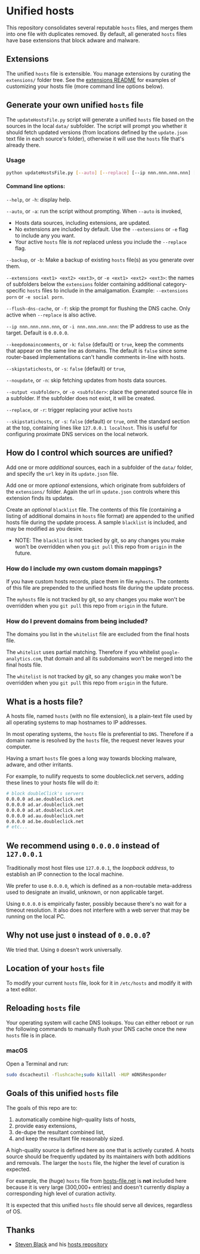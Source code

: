 # Unified hosts

This repository consolidates several reputable `hosts` files, and merges them into one file with duplicates removed. By default, all generated `hosts` files have base extensions that block adware and malware.

## Extensions

The unified `hosts` file is extensible. You manage extensions by curating the `extensions/` folder tree. See the [extensions README](https://github.com/BarryMode/macos-prime/blob/master/hosts/extensions/readme.md) for examples of customizing your hosts file (more command line options below).

## Generate your own unified `hosts` file

The `updateHostsFile.py` script will generate a unified `hosts` file based on the sources in the local `data/` subfolder. The script will prompt you whether it should fetch updated versions (from locations defined by the `update.json` text file in each source's folder), otherwise it will use the `hosts` file that's already there.

### Usage

```bash
python updateHostsFile.py [--auto] [--replace] [--ip nnn.nnn.nnn.nnn] [--extensions ext1 ext2 ext3]
```

#### Command line options:

`--help`, or `-h`: display help.

`--auto`, or `-a`: run the script without prompting. When `--auto` is invoked,

* Hosts data sources, including extensions, are updated.
* No extensions are included by default. Use the `--extensions` or `-e` flag to include any you want.
* Your active `hosts` file is *not* replaced unless you include the `--replace` flag.

`--backup`, or `-b`: Make a backup of existing `hosts` file(s) as you generate over them.

`--extensions <ext1> <ext2> <ext3>`, or `-e <ext1> <ext2> <ext3>`: the names of subfolders below the `extensions` folder containing additional category-specific `hosts` files to include in the amalgamation. Example: `--extensions porn` or `-e social porn`.

`--flush-dns-cache`, or `-f`: skip the prompt for flushing the DNS cache. Only active when `--replace` is also active.

`--ip nnn.nnn.nnn.nnn`, or `-i nnn.nnn.nnn.nnn`: the IP address to use as the target. Default is `0.0.0.0`.

`--keepdomaincomments`, or `-k`: `false` (default) or `true`, keep the comments that appear on the same line as domains. The default is `false` since some router-based implementations can't handle comments in-line with hosts.

`--skipstatichosts`, or `-s`: `false` (default) or `true`,

`--noupdate`, or `-n`: skip fetching updates from hosts data sources.

`--output <subfolder>`, or `-o <subfolder>`: place the generated source file in a subfolder. If the subfolder does not exist, it will be created.

`--replace`, or `-r`: trigger replacing your active `hosts`

`--skipstatichosts`, or `-s`: `false` (default) or `true`, omit the standard section at the top, containing lines like `127.0.0.1 localhost`. This is useful for configuring proximate DNS services on the local network.

## How do I control which sources are unified?

Add one or more *additional* sources, each in a subfolder of the `data/` folder, and specify the `url` key in its `update.json` file.

Add one or more *optional* extensions, which originate from subfolders of the `extensions/` folder. Again the url in `update.json` controls where this extension finds its updates.

Create an *optional* `blacklist` file. The contents of this file (containing a listing of additional domains in `hosts` file format) are appended to the unified hosts file during the update process. A sample `blacklist` is included, and may be modified as you desire.

  * NOTE: The `blacklist` is not tracked by git, so any changes you make won't be overridden when you `git pull` this repo from `origin` in the future.

### How do I include my own custom domain mappings?

If you have custom hosts records, place them in file `myhosts`. The contents of this file are prepended to the unified hosts file during the update process.

The `myhosts` file is not tracked by git, so any changes you make won't be overridden when you `git pull` this repo from `origin` in the future.

### How do I prevent domains from being included?

The domains you list in the `whitelist` file are excluded from the final hosts file.

The `whitelist` uses partial matching. Therefore if you whitelist `google-analytics.com`, that domain and all its subdomains won't be merged into the final hosts file.

The `whitelist` is not tracked by git, so any changes you make won't be overridden when you `git pull` this repo from `origin` in the future.

## What is a hosts file?

A hosts file, named `hosts` (with no file extension), is a plain-text file used by all operating systems to map hostnames to IP addresses.

In most operating systems, the `hosts` file is preferential to `DNS`. Therefore if a domain name is resolved by the `hosts` file, the request never leaves your computer.

Having a smart `hosts` file goes a long way towards blocking malware, adware, and other irritants.

For example, to nullify requests to some doubleclick.net servers, adding these lines to your hosts file will do it:

```bash
# block doubleClick's servers
0.0.0.0 ad.ae.doubleclick.net
0.0.0.0 ad.ar.doubleclick.net
0.0.0.0 ad.at.doubleclick.net
0.0.0.0 ad.au.doubleclick.net
0.0.0.0 ad.be.doubleclick.net
# etc...
```

## We recommend using `0.0.0.0` instead of `127.0.0.1`

Traditionally most host files use `127.0.0.1`, the *loopback address*, to establish an IP connection to the local machine.

We prefer to use `0.0.0.0`, which is defined as a non-routable meta-address used to designate an invalid, unknown, or non applicable target.

Using `0.0.0.0` is empirically faster, possibly because there's no wait for a timeout resolution. It also does not interfere with a web server that may be running on the local PC.

## Why not use just `0` instead of `0.0.0.0`?

We tried that. Using `0` doesn't work universally.

## Location of your `hosts` file

To modify your current `hosts` file, look for it in `/etc/hosts` and modify it with a text editor.

## Reloading `hosts` file

Your operating system will cache DNS lookups. You can either reboot or run the following commands to manually flush your DNS cache once the new `hosts` file is in place.

### macOS

Open a Terminal and run:

```bash
sudo dscacheutil -flushcache;sudo killall -HUP mDNSResponder
```

## Goals of this unified `hosts` file

The goals of this repo are to:

1. automatically combine high-quality lists of hosts,
2. provide easy extensions,
3. de-dupe the resultant combined list,
4. and keep the resultant file reasonably sized.

A high-quality source is defined here as one that is actively curated. A hosts source should be frequently updated by its maintainers with both additions and removals. The larger the `hosts` file, the higher the level of curation is expected.

For example, the (huge) `hosts` file from [hosts-file.net](http://hosts-file.net) is **not** included here because it is very large (300,000+ entries) and doesn't currently display a corresponding high level of curation activity.

It is expected that this unified `hosts` file should serve all devices, regardless of OS.

## Thanks

* [Steven Black](http://stevenblack.com) and his [hosts repository](https://github.com/stevenblack/hosts)
